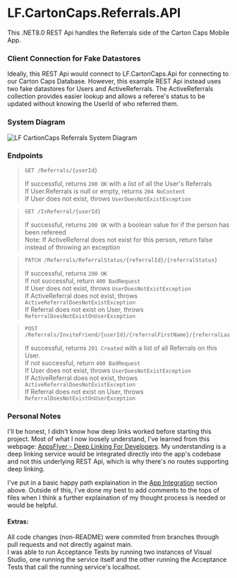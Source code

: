 # LF.CartonCaps.Referrals.API
This .NET8.0 REST Api handles the Referrals side of the Carton Caps Mobile App.

### Client Connection for Fake Datastores
Ideally, this REST Api would connect to LF.CartonCaps.Api for connecting to our Carton Caps Database. However, this example REST Api instead uses two fake datastores for Users and ActiveReferrals. The ActiveReferrals collection provides easier lookup and allows a referee's status to be updated without knowing the UserId of who referred them.

### System Diagram
![LF CartionCaps Referrals System Diagram](https://github.com/user-attachments/assets/acca4c6c-111e-47e7-b602-341e1bf05a28)


### Endpoints
> ```http 
> GET /Referrals/{userId}
> ```
> If successful, returns `200 OK` with a list of all the User's Referrals <br>
> If User.Referrals is null or empty, returns `204 NoContent` <br>
> If User does not exist, throws `UserDoesNotExistException` <br>

> ```http 
> GET /IsReferral/{userId}
> ```
> If successful, returns `200 OK` with a boolean value for if the person has been refereed <br>
> Note: If ActiveReferral does not exist for this person, return false instead of throwing an exception
 
> ```http 
> PATCH /Referrals/ReferralStatus/{referralId}/{referralStatus}
> ```
> If successful, returns `200 OK` <br>
> If not successful, return `400 BadRequest` <br>
> If User does not exist, throws `UserDoesNotExistException` <br>
> If ActiveReferral does not exist, throws `ActiveReferralDoesNotExistException` <br>
> If Referral does not exist on User, throws `ReferralDoesNotExistOnUserException`

> ```http 
> POST /Referrals/InviteFriend/{userId}/{referralFirstName}/{referralLastName}
> ```
> If successful, returns `201 Created` with a list of all Referrals on this User. <br>
> If not successful, return `400 BadRequest` <br>
> If User does not exist, throws `UserDoesNotExistException` <br>
> If ActiveReferral does not exist, throws `ActiveReferralDoesNotExistException` <br>
> If Referral does not exist on User, throws `ReferralDoesNotExistOnUserException`

### Personal Notes
I'll be honest, I didn't know how deep links worked before starting this project. Most of what I now loosely understand, I've learned from this webpage: [AppsFlyer - Deep Linking For Developers](https://www.appsflyer.com/resources/guides/deep-linking-for-developers/). My understanding is a deep linking service would be integrated directly into the app's codebase and not this underlying REST Api, which is why there's no routes supporting deep linking.

I've put in a basic happy path explaination in the [App Integration](https://github.com/alexissaari/LF.CartonCaps.Referrals.API?tab=readme-ov-file#app-integration) section above. Outside of this, I've done my best to add comments to the tops of files when I think a further explaination of my thought process is needed or would be helpful.

#### Extras: <br>
All code changes (non-README) were commited from branches through pull requests and not directly against main. <br>
I was able to run Acceptance Tests by running two instances of Visual Studio, one running the service itself and the other running the Acceptance Tests that call the running service's localhost. <br>
